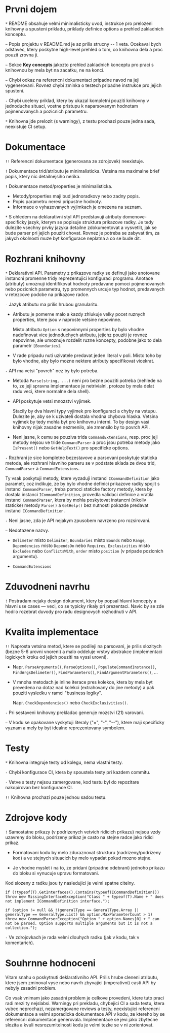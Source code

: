 # Prvni dojem

`*` README obsahuje velmi minimalisticky uvod, instrukce pro prelozeni
knihovny a spusteni prikladu, priklady definice options a prehled
zakladnich konceptu.

`~` Popis projektu v README.md je az prilis strucny -- 1 veta. Ocekaval bych
odstavec, ktery poskytne high-level prehled o tom, co knihovna dela a proc
pouzit zrovna ji.

`~` Sekce **Key concepts** jakozto prehled zakladnich konceptu pro praci
s knihovnou by mela byt na zacatku, ne na konci.

`~` Chybi odkaz na referencni dokumentaci pripadne navod na jeji vygenerovani.
Rovnez chybi zminka o testech pripadne instrukce pro jejich spusteni.

`-` Chybi uceleny priklad, ktery by ukazal kompletni pouziti knihovny v
jednoduche situaci, vcetne pristupu k naparsovanym hodnotam pojmenovanych a
pozicnich parametru.

`*` Knihovna jde prelozit (s warningy), z testu prochazi pouze jedna sada,
neexistuje CI setup.


# Dokumentace

`!!` Referencni dokumentace (generovana ze zdrojovek) neexistuje.

`!` Dokumentace trid/atributu je minimalisticka. Vetsina ma maximalne brief
popis, ktery nic detailnejsiho nerika.

`!` Dokumentace metod/properties je minimalisticka.

  * Metody/properties maji bud jednoradkovy nebo zadny popis.
  * Popis parametru neresi pripustne hodnoty.
  * Informace o vyhazovanych vyjimkach je omezena na seznam.

`*` S ohledem na deklarativni styl API predstavuji atributy
domenove-specificky jazyk, kterym se popisuje struktura prikazove radky. Je
tedy dulezite vsechny prvky jazyka detailne zdokumentovat a vysvetlit, jak se
bude parser pri jejich pouziti chovat. Rovnez je potreba se zabyvat tim, za
jakych okolnosti muze byt konfigurace neplatna a co se bude dit.


# Rozhrani knihovny

`*` Deklarativni API. Parametry z prikazove radky se definuji jako anotovane
instancni promenne tridy reprezentujici konfiguraci programu. Anotace
(atributy) umoznuji identifikovat hodnoty predavane pomoci pojmenovanych nebo
pozicnich parametru, typ promennych urcuje typ hodnot, predavanych v retezcove
podobe na prikazove radce.

`-` Jazyk atributu ma prilis hrubou granularitu.

  * Atributu je pomerne malo a kazdy zhlukuje velky pocet ruznych
    properties, ktere jsou v naproste vetsine nepovinne.

    Misto atributu `Option` s nepovinnymi properties by bylo vhodne
    nadefinovat vice jednoduchych atributu, jejichz pouziti je rovnez
    nepovinne, ale umoznuje rozdelit ruzne koncepty, podobne jako to dela
    parametr `[Boundaries]`.

  * V rade pripadu nuti uzivatele predavat jeden literal v poli. Misto toho by
    bylo vhodne, aby bylo mozne nektere atributy specifikovat vicekrat.

`-` API ma vetsi "povrch" nez by bylo potreba.

  * Metoda `Parse(string, ...)` neni pro bezne pouziti potreba (nehlede na
    to, ze jeji spravna implementace je netrivialni, protoze by mela delat
    radu veci, ktere normalne dela shell).

  * API poskytuje vetsi mnozstvi vyjimek.

    Stacily by dva hlavni typy vyjimek pro konfiguraci a chyby na vstupu.
    Dulezite je, aby se k uzivateli dostala vhodna chybova hlaska. Vetsina
    vyjimek by tedy mohla byt pro knihovnu interni. To by design vasi knihovny
    nijak zasadne nezmenilo, ale zmensilo by to povrch API.

  * Neni jasne, k cemu se pouziva trida `CommandExtensions`, resp. proc
    jeji metody nejsou ve tride `CommandParser` a proc jsou potreba metody
    jako `IsPresent()` nebo `GetHelpText()` pro specificke options.

`-` Rozhrani je sice kompletne bezestavove a parsovani poskytuje staticka
metoda, ale rozhrani hlavniho parseru se v podstate sklada ze dvou trid,
`CommandParser` a `CommandExtensions`.

Ty vsak poskytuji metody, ktere vyzaduji instanci `ICommandDefinition` jako
parametr, coz indikuje, ze by bylo vhodne definici prikazove radky spojit s
instanci `CommandParser`, treba pomoci staticke factory metody, ktera by
dostala instanci `ICommandDefinition`, provedla validaci definice a vratila
instanci `CommandParser`, ktera by mohla poskytovat instancni (nikoliv
staticke) metody `Parse()` a `GetHelp()` bez nutnosti pokazde predavat
instanci `ICommandDefinition`.

`-` Neni jasne, zda je API nejakym zpusobem navrzeno pro rozsirovani.

`~` Nedotazene nazvy.

  * `Delimeter` misto `Delimiter`, `Boundaries` misto `Bounds` nebo `Range`,
    `Dependencies` misto `DependsOn` nebo `Requires`, `Exclusivities` misto
    `Excludes` nebo `ConflictsWith`, `order` misto `position` (v pripade
    pozicnich argumentu).

  * `CommandExtensions`


# Zduvodneni navrhu

`!` Postradam nejaky design dokument, ktery by popsal hlavni koncepty a hlavni
use cases &mdash; veci, co se typicky rikaly pri prezentaci. Navic by se zde
hodilo rozebrat duvody pro radu designovych rozhodnuti v API.


# Kvalita implementace

`!!` Naprosta vetsina metod, ktere se podileji na parsovani, je prilis
slozitych (bezne 5-6 urovni vnoreni) a malo oddeluje vrstvy abstrakce
(implementaci logickych kroku od jejich pouziti na vyssi urovni).

  * Napr. `ParseArguments()`, `ParseOptions()`, `PopulateCommandInstance()`,
    `FindArgsDelimeter()`, `FindParameters()`, `FindArgumentParameters()`, ...

  * V mnoha metodach je inline iterace pres kolekce, ktera by mela byt
    prevedena na dotaz nad kolekci (extrahovany do jine metody) a pak pouziti
    vysledku v ramci "business logiky".

    Napr. `CheckDependencies()` nebo `CheckExclusivities()`.

`-` Pri sestaveni knihovny prekladac generuje mozstvi (21) varovani.

`~` V kodu se opakovane vyskytuji literaly ("=", "-", "--"), ktere maji
specificky vyznam a mely by byt idealne reprezentovany symbolem.


# Testy

`*` Knihovna integruje testy od kolegu, nema vlastni testy.

`-` Chybi konfigurace CI, ktera by spoustela testy pri kazdem commitu.

`-` Vetve s testy nejsou zamergovane, kod testu byl do repozitare nakopirovan
bez konfigurace CI.

`!!` Knihovna prochazi pouze jednou sadou testu.


# Zdrojove kody

`!` Samostatne prikazy (v podrizenych vetvich ridicich prikazu) nejsou vzdy
uzavreny do bloku, podrizeny prikaz je casto na stejne radce jako ridici
prikaz.

  * Formatovani kodu by melo zduraznovat strukturu (nadrizeny/podrizeny kod)
    a ve stejnych situacich by melo vypadat pokud mozno stejne.

  * Je vhodne myslet i na to, ze pridani (pripadne odebrani) jednoho prikazu
    do bloku si vynucuje upravu formatovani.

Kod slozeny z radku jsou ty nasledujici je velmi spatne citelny.
```
if (!typeof(T).GetInterfaces().Contains(typeof(ICommandDefinition))) throw new MissingInterfaceException("Class " + typeof(T).Name + " does not implement ICommandDefinition interface.");
```
```
if (option != null && !(generalType == GeneralType.Array || generalType == GeneralType.List) && option.MaxParameterCount > 1) throw new CommandParserException("Option " + option.Names[0] + " can not be parsed. Option supports multiple arguments but it is not a collection.");
```

`-` Ve zdrojovkach je rada velmi dlouhych radku (jak v kodu, tak v
komentarich).


# Souhrnne hodnoceni

Vitam snahu o poskytnuti deklarativniho API. Prilis hrube cleneni atributu,
ktere jsem zminoval vyse nebo navrh zbyvajici (imperativni) casti API by
nebyly zasadni problem.

Co vsak vnimam jako zasadni problem je celkove provedeni, ktere tuto praci
radi mezi ty nejslabsi. Warningy pri prekladu, chybejici CI a sada testu,
ktera vubec neprochazi, nezamergovane reviews a testy, neexistujici referencni
dokumentace a velmi sporadicka dokumentace API v kodu, ze ktereho by se
referencni dokumentace generovala. Implementace se jevi jako zbytecne slozita
a kvuli nesrozumitelnosti kodu je velmi tezke se v ni zorientovat.